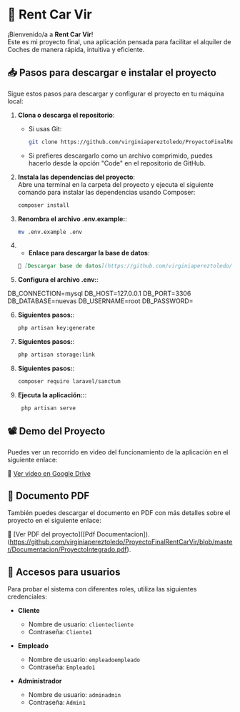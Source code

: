 
# 🚗 Rent Car Vir

¡Bienvenido/a a **Rent Car Vir**!  
Este es mi proyecto final, una aplicación pensada para facilitar el alquiler de Coches de manera rápida, intuitiva y eficiente.

## 📥 Pasos para descargar e instalar el proyecto

Sigue estos pasos para descargar y configurar el proyecto en tu máquina local:

1. **Clona o descarga el repositorio**:
   - Si usas Git:  
     ```bash
     git clone https://github.com/virginiapereztoledo/ProyectoFinalRentCarVir.git
     ```
   - Si prefieres descargarlo como un archivo comprimido, puedes hacerlo desde la opción "Code" en el repositorio de GitHub.

2. **Instala las dependencias del proyecto**:  
   Abre una terminal en la carpeta del proyecto y ejecuta el siguiente comando para instalar las dependencias usando Composer:
   ```bash
   composer install

3. **Renombra el archivo .env.example:**:
     ```bash
     mv .env.example .env
     ```
4. - **Enlace para descargar la base de datos**: 
   ```markdown
   🔗 [Descargar base de datos](https://github.com/virginiapereztoledo/ProyectoFinalRentCarVir/blob/master/Base%20de%20Datos/nuevas.sql)

5. **Configura el archivo .env:**:

DB_CONNECTION=mysql
DB_HOST=127.0.0.1
DB_PORT=3306
DB_DATABASE=nuevas
DB_USERNAME=root
DB_PASSWORD=

6. **Siguientes pasos:**:

     ```bash
    php artisan key:generate
     ```

7. **Siguientes pasos:**:

    ```bash
    php artisan storage:link
     ```
8. **Siguientes pasos:**:

    ```bash
    composer require laravel/sanctum
     ```
  
9. **Ejecuta la aplicación::**:

   ```bash
    php artisan serve
    ```


## 📽️ Demo del Proyecto

Puedes ver un recorrido en video del funcionamiento de la aplicación en el siguiente enlace:

🔗 [Ver video en Google Drive](https://drive.google.com/file/d/1xpHQ2bpIE_KSQbiXiFRytdyKO_XrycKt/view?usp=drive_link)

## 📄 Documento PDF

También puedes descargar el documento en PDF con más detalles sobre el proyecto en el siguiente enlace:

🔗 [Ver PDF del proyecto]([Pdf Documentacion]).(https://github.com/virginiapereztoledo/ProyectoFinalRentCarVir/blob/master/Documentacion/ProyectoIntegrado.pdf).

## 🔑 Accesos para usuarios

Para probar el sistema con diferentes roles, utiliza las siguientes credenciales:

- **Cliente**  
  - Nombre de usuario: `clientecliente`  
  - Contraseña: `Cliente1`

- **Empleado**  
  - Nombre de usuario: `empleadoempleado`  
  - Contraseña: `Empleado1`

- **Administrador**  
  - Nombre de usuario: `adminadmin`  
  - Contraseña: `Admin1`
